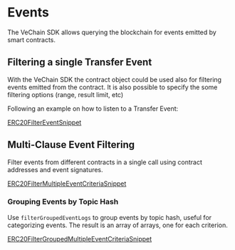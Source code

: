 # Events

The VeChain SDK allows querying the blockchain for events emitted by smart contracts.

## Filtering a single Transfer Event

With the VeChain SDK the contract object could be used also for filtering events emitted from the contract. It is also possible to specify the some filtering options (range, result limit, etc)

Following an example on how to listen to a Transfer Event:

[ERC20FilterEventSnippet](examples/contracts/contract-event-filter.ts)


## Multi-Clause Event Filtering

Filter events from different contracts in a single call using contract addresses and event signatures.

[ERC20FilterMultipleEventCriteriaSnippet](examples/contracts/contract-event-filter.ts)

### Grouping Events by Topic Hash

Use `filterGroupedEventLogs` to group events by topic hash, useful for categorizing events. The result is an array of arrays, one for each criterion.

[ERC20FilterGroupedMultipleEventCriteriaSnippet](examples/contracts/contract-event-filter.ts)

